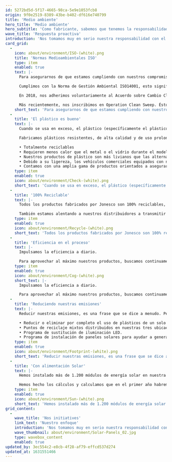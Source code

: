 ```yaml
---
id: 5272bd5d-5f17-4665-98ca-5e9e1053fcb8
origin: 9f0e2519-8389-43be-b402-df616e740799
title: 'Medio ambiente'
hero_title: 'Medio ambiente'
hero_subtitle: 'Como fabricante, sabemos que tenemos la responsabilidad de reducir nuestro impacto.'
wave_title: 'Respuesta proactiva'
introduction: 'Nos tomamos muy en serio nuestra responsabilidad con el medio ambiente. Nosotros tomamos medidas para reducir cualquier impacto negativo que podamos tener en el medio ambiente, al mismo tiempo que promovemos el bienestar social de nuestra gente y las comunidades que nos rodean.'
card_grid:
  -
    icon: about/environment/ISO-(white).png
    title: 'Normas Medioambientales ISO'
    type: item
    enabled: true
    text: |-
      Para asegurarnos de que estamos cumpliendo con nuestros compromisos ambientales, operamos bajo los altos estándares establecidos por The British Standards Institution.

      Cumplimos con la Norma de Gestión Ambiental ISO14001, esto significa que nos comprometemos a reducir la contaminación, prevenirla y monitorizar activamente todas las actividades comerciales que puedan tener un impacto en detrimento del medio ambiente.

      En 2018, nos adherimos voluntariamente al Acuerdo sobre Cambio Climático a través de la Federación Británica de Plásticos, lo que significa que ahora estamos sujetos a objetivos de eficiencia energética.

      Más recientemente, nos inscribimos en Operation Clean Sweep. Ésto significa que estamos comprometidos a hacer todo lo posible para ayudar a reducir la pérdida de gránulos y polvos de plástico en el medio ambiente.
    short_text: 'Para asegurarnos de que estamos cumpliendo con nuestros compromisos ambientales, operamos bajo los altos estándares establecidos por The British Standards Institution.'
  -
    title: 'El plástico es bueno'
    text: |-
      Cuando se usa en exceso, el plástico (específicamente el plástico de un solo uso) puede tener un efecto perjudicial sobre el medio ambiente, pero aquí en Jonesco no fabricamos plástico de un solo uso.

      Fabricamos plásticos resistentes, de alta calidad y de uso prolongado que son totalmente reciclables y tienen muchos otros beneficios, tales como:

      • Totalmente reciclables
      • Requieren menos calor que el metal o el vidrio durante el modelado.
      • Nuestros productos de plástico son más livianos que las alternativas de metal o vidrio, lo que significa que se utilizan menos recursos al enviarlos.
      • Debido a su ligereza, los vehículos comerciales equipados con nuestros productos consumen menos combustible que si estuvieran equipados con las alternativas de metal, vidrio o madera.
      • Contamos con una amplia gama de productos orientados a asegurar el cumplimiento de los estándares ambientales industriales. Debido a su dureza, los plásticos son la mejor manera de garantizar que la industria mantenga los niveles de contaminación y los riesgos de derrames al mínimo absoluto.
    type: item
    enabled: true
    icon: about/environment/Check-(white).png
    short_text: 'Cuando se usa en exceso, el plástico (específicamente el plástico de un solo uso) puede tener un efecto perjudicial sobre el medio ambiente, pero aquí en Jonesco no fabricamos plástico de un solo uso.'
  -
    title: '100% Reciclable'
    text: |-
      Todos los productos fabricados por Jonesco son 100% reciclables, lo que explica por qué nuestras cifras de residuos son tan bajas. Nos aseguramos de que se desperdicie la menor cantidad posible de polímero, lo que significa que todos los productos que no cumplen con nuestros altos estándares se astillan y se vuelven a moldear.

      También estamos alentando a nuestros distribuidores a transmitir el mensaje, para que la industria sepa que al final de la vida de un producto Jonesco, lo pueden desechar de una manera responsable y de bajo impacto.
    type: item
    enabled: true
    icon: about/environment/Recycle-(white).png
    short_text: 'Todos los productos fabricados por Jonesco son 100% reciclables, lo que explica por qué nuestras cifras de residuos son tan bajas.'
  -
    title: 'Eficiencia en el proceso'
    text: |-
      Impulsamos la eficiencia a diario.

      Para aprovechar al máximo nuestros productos, buscamos continuamente formas de mejorar nuestra eficiencia energética, de procesos y desechos.
    type: item
    enabled: true
    icon: about/environment/Cog-(white).png
    short_text: |-
      Impulsamos la eficiencia a diario.

      Para aprovechar al máximo nuestros productos, buscamos continuamente formas de mejorar nuestra eficiencia energética, de procesos y desechos.
  -
    title: 'Reduciendo nuestras emisiones'
    text: |-
      Reducir nuestras emisiones, es una frase que se dice a menudo. Pero en Jonesco hemos comenzado a tomar algunas medidas serias con el objetivo de compensar la emisión de carbono de la que es responsable la industria:

      • Reducir o eliminar por completo el uso de plásticos de un solo uso para envases.
      • Puntos de reciclaje mixtos distribuidos en nuestras tres ubicaciones.
      • Programa de sustitución de iluminación LED.
      • Programa de instalación de paneles solares para ayudar a generar 350.000 kWh de energía al año (¡eso es suficiente para alimentar a casi 100 hogares del Reino Unido durante un año entero!)
    type: item
    enabled: true
    icon: about/environment/Footprint-(white).png
    short_text: 'Reducir nuestras emisiones, es una frase que se dice a menudo. Pero en Jonesco hemos comenzado a tomar algunas medidas serias con el objetivo de compensar la emisión de carbono de la que es responsable la industria.'
  -
    title: 'Con alimentación Solar'
    text: |-
      Hemos instalado más de 1.200 módulos de energía solar en nuestra planta de producción de Preston que generarán casi 350.000 kWh de energía al año.

      Hemos hecho los cálculos y calculamos que en el primer año habremos reducido nuestra producción de CO2 en más de 82 toneladas ... (eso es 82.992,5 kg para ser precisos).
    type: item
    enabled: true
    icon: about/environment/Sun-(white).png
    short_text: 'Hemos instalado más de 1.200 módulos de energía solar en nuestra planta de producción de Preston que generarán casi 350.000 kWh de energía al año.'
grid_content:
  -
    wave_title: 'Nos initiatives'
    link_text: 'Nuestro enfoque'
    introduction: 'Nos tomamos muy en serio nuestra responsabilidad con el medio ambiente. Nosotros tomamos medidas para reducir cualquier impacto negativo que podamos tener en el medio ambiente, al mismo tiempo que promovemos el bienestar social de nuestra gente y las comunidades que nos rodean.'
    wave_thumbnail: about/environment/Solar-Panels_02.jpg
    type: wavebox_content
    enabled: true
updated_by: 3ec554c2-e8cb-4f28-af79-effcd537d274
updated_at: 1631551466
---
```

